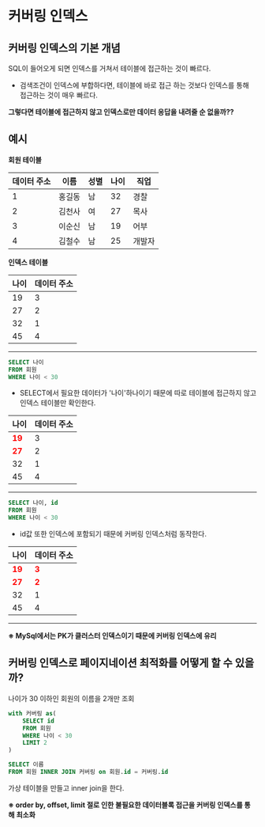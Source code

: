 # 커버링 인덱스

## 커버링 인덱스의 기본 개념
SQL이 들어오게 되면 인덱스를 거쳐서 테이블에 접근하는 것이 빠르다.
- 검색조건이 인덱스에 부합하다면, 테이블에 바로 접근 하는 것보다 인덱스를 통해 접근하는 것이 매우 빠르다. 

**그렇다면 테이블에 접근하지 않고 인덱스로만 데이터 응답을 내려줄 순 없을까??**

## 예시
**회원 테이블**

|데이터 주소|이름|성별|나이|직업|
|---|---|---|---|---|
|1|홍길동|남|32|경찰|
|2|김천사|여|27|목사|
|3|이순신|남|19|어부|
|4|김철수|남|25|개발자|

**인덱스 테이블**

| 나이 |데이터 주소|
|----|---|
| 19 |3|
| 27 |2|
| 32 |1|
| 45 |4|
---
```sql
SELECT 나이
FROM 회원
WHERE 나이 < 30
```

- SELECT에서 필요한 데이터가 '나이'하나이기 때문에 따로 테이블에 접근하지 않고 인덱스 테이블만 확인한다.

| 나이                                    |데이터 주소|
|---------------------------------------|---|
| <span style="color:red">**19**</span> |3|
| <span style="color:red">**27**</span> |2|
| 32                                    |1|
| 45                                    |4|

---
```sql
SELECT 나이, id
FROM 회원
WHERE 나이 < 30
```
- id값 또한 인덱스에 포함되기 때문에 커버링 인덱스처럼 동작한다.

| 나이                                    | 데이터 주소                               |
|---------------------------------------|--------------------------------------|
| <span style="color:red">**19**</span> | <span style="color:red">**3**</span> |
| <span style="color:red">**27**</span> | <span style="color:red">**2**</span> |
| 32                                    | 1                                    |
| 45                                    | 4                                    |

---

**※ MySql에서는 PK가 클러스터 인덱스이기 때문에 커버링 인덱스에 유리**


## 커버링 인덱스로 페이지네이션 최적화를 어떻게 할 수 있을까?

나이가 30 이하인 회원의 이름을 2개만 조회

```sql
with 커버링 as(
    SELECT id
    FROM 회원
    WHERE 나이 < 30
    LIMIT 2
)

SELECT 이름 
FROM 회원 INNER JOIN 커버링 on 회원.id = 커버링.id
```
가상 테이블을 만들고 inner join을 한다.

**※ order by, offset, limit 절로 인한 불필요한 데이터블록 접근을 커버링 인덱스를 통해 최소화**